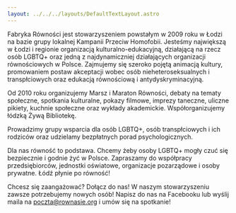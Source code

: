 ```yaml
---
layout: ../../../layouts/DefaultTextLayout.astro
---
```


Fabryka Równości jest stowarzyszeniem powstałym w 2009 roku w Łodzi na bazie grupy lokalnej Kampanii Przeciw Homofobii. Jesteśmy największą w Łodzi i regionie organizacją kulturalno-​edukacyjną, działającą na rzecz osób LGBTQ+ oraz jedną z najdynamiczniej działających organizacji równościowych w Polsce. Zajmujemy się szeroko pojętą animacją kultury, promowaniem postaw akceptacji wobec osób nieheteroseksualnych i transpłciowych oraz edukacją równościową i antydyskryminacyjną.

Od 2010 roku organizujemy Marsz i Maraton Równości, debaty na tematy społeczne, spotkania kulturalne, pokazy filmowe, imprezy taneczne, uliczne pikiety, kuchnie społeczne oraz wykłady akademickie. Współorganizujemy łódzką Żywą Bibliotekę.

Prowadzimy grupy wsparcia dla osób LGBTQ+, osób transpłciowych i ich rodziców oraz udzielamy bezpłatnych porad psychologicznych.

Dla nas równość to podstawa. Chcemy żeby osoby LGBTQ+ mogły czuć się bezpiecznie i godnie żyć w Polsce. Zapraszamy do współpracy przedsiębiorców, jednostki oświatowe, organizacje pozarządowe i osoby prywatne. Łódź płynie po równość!

Chcesz się zaangażować? Dołącz do nas! W naszym stowarzyszeniu zawsze potrzebujemy nowych osób! Napisz do nas na Facebooku lub wyślij maila na poczta@rownasie.org i umów się na spotkanie!
